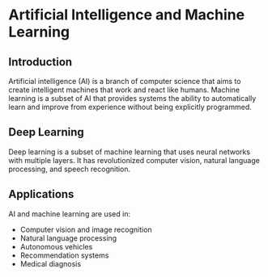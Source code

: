 # Artificial Intelligence and Machine Learning

## Introduction

Artificial intelligence (AI) is a branch of computer science that aims to create intelligent machines that work and react like humans. Machine learning is a subset of AI that provides systems the ability to automatically learn and improve from experience without being explicitly programmed.

## Deep Learning

Deep learning is a subset of machine learning that uses neural networks with multiple layers. It has revolutionized computer vision, natural language processing, and speech recognition.

## Applications

AI and machine learning are used in:
- Computer vision and image recognition
- Natural language processing
- Autonomous vehicles
- Recommendation systems
- Medical diagnosis